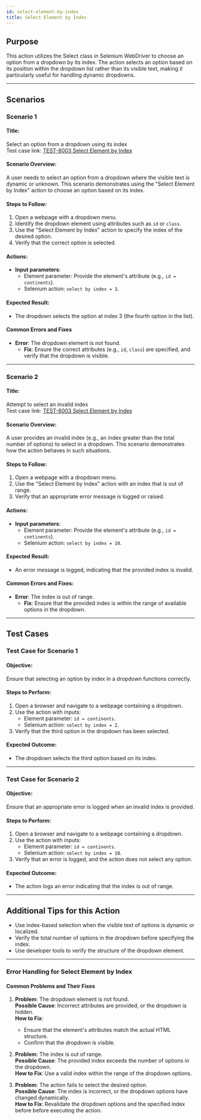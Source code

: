 ```yaml
---
id: select-element-by-index
title: Select Element by Index
---
```


## Purpose
This action utilizes the Select class in Selenium WebDriver to choose an option from a dropdown by its index. The action selects an option based on its position within the dropdown list rather than its visible text, making it particularly useful for handling dynamic dropdowns.

---

## Scenarios

### Scenario 1

#### Title:
Select an option from a dropdown using its index  
Test case link: [TEST-8003 Select Element by Index](https://zeuz.zeuz.ai/Home/ManageTestCases/Edit/TEST-8003/)

#### Scenario Overview:
A user needs to select an option from a dropdown where the visible text is dynamic or unknown. This scenario demonstrates using the "Select Element by Index" action to choose an option based on its index.

#### Steps to Follow:
1. Open a webpage with a dropdown menu.
2. Identify the dropdown element using attributes such as `id` or `class`.
3. Use the "Select Element by Index" action to specify the index of the desired option.
4. Verify that the correct option is selected.

#### Actions:
- **Input parameters**:
  - Element parameter: Provide the element's attribute (e.g., `id = continents`).
  - Selenium action: `select by index = 3`.

#### Expected Result:
- The dropdown selects the option at index 3 (the fourth option in the list).

#### Common Errors and Fixes
- **Error**: The dropdown element is not found.
  - **Fix**: Ensure the correct attributes (e.g., `id`, `class`) are specified, and verify that the dropdown is visible.

---

### Scenario 2

#### Title:
Attempt to select an invalid index  
Test case link: [TEST-8003 Select Element by Index](https://zeuz.zeuz.ai/Home/ManageTestCases/Edit/TEST-8003/)

#### Scenario Overview:
A user provides an invalid index (e.g., an index greater than the total number of options) to select in a dropdown. This scenario demonstrates how the action behaves in such situations.

#### Steps to Follow:
1. Open a webpage with a dropdown menu.
2. Use the "Select Element by Index" action with an index that is out of range.
3. Verify that an appropriate error message is logged or raised.

#### Actions:
- **Input parameters**:
  - Element parameter: Provide the element's attribute (e.g., `id = continents`).
  - Selenium action: `select by index = 10`.

#### Expected Result:
- An error message is logged, indicating that the provided index is invalid.

#### Common Errors and Fixes:
- **Error**: The index is out of range.
  - **Fix**: Ensure that the provided index is within the range of available options in the dropdown.

---

## Test Cases

### Test Case for Scenario 1

#### Objective:
Ensure that selecting an option by index in a dropdown functions correctly.

#### Steps to Perform:
1. Open a browser and navigate to a webpage containing a dropdown.
2. Use the action with inputs:
   - Element parameter: `id = continents`.
   - Selenium action: `select by index = 2`.
3. Verify that the third option in the dropdown has been selected.

#### Expected Outcome:
- The dropdown selects the third option based on its index.

---

### Test Case for Scenario 2

#### Objective:
Ensure that an appropriate error is logged when an invalid index is provided.

#### Steps to Perform:
1. Open a browser and navigate to a webpage containing a dropdown.
2. Use the action with inputs:
   - Element parameter: `id = continents`.
   - Selenium action: `select by index = 10`.
3. Verify that an error is logged, and the action does not select any option.

#### Expected Outcome:
- The action logs an error indicating that the index is out of range.

---

## Additional Tips for this Action
- Use index-based selection when the visible text of options is dynamic or localized.
- Verify the total number of options in the dropdown before specifying the index.
- Use developer tools to verify the structure of the dropdown element.

---

### Error Handling for Select Element by Index

#### Common Problems and Their Fixes
1. **Problem**: The dropdown element is not found.  
   **Possible Cause**: Incorrect attributes are provided, or the dropdown is hidden.  
   **How to Fix**:  
   - Ensure that the element's attributes match the actual HTML structure.
   - Confirm that the dropdown is visible.

2. **Problem**: The index is out of range.  
   **Possible Cause**: The provided index exceeds the number of options in the dropdown.  
   **How to Fix**: Use a valid index within the range of the dropdown options.

3. **Problem**: The action fails to select the desired option.  
   **Possible Cause**: The index is incorrect, or the dropdown options have changed dynamically.  
   **How to Fix**: Revalidate the dropdown options and the specified index before before executing the action.